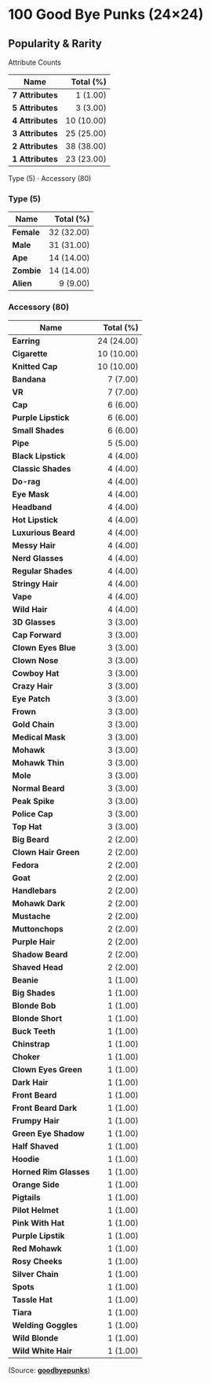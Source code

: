 # 100 Good Bye Punks (24×24)


## Popularity & Rarity

Attribute Counts

|Name|Total (%)|
|--------|----------:|
| **7 Attributes**  | 1 (1.00) |
| **5 Attributes**  | 3 (3.00) |
| **4 Attributes**  | 10 (10.00) |
| **3 Attributes**  | 25 (25.00) |
| **2 Attributes**  | 38 (38.00) |
| **1 Attributes**  | 23 (23.00) |


Type (5) · Accessory (80)


### Type (5)

|Name|Total (%)|
|--------|----------:|
| **Female** | 32 (32.00) |
| **Male** | 31 (31.00) |
| **Ape** | 14 (14.00) |
| **Zombie** | 14 (14.00) |
| **Alien** | 9 (9.00) |



### Accessory (80)

|Name|Total (%)|
|--------|----------:|
| **Earring** | 24 (24.00) |
| **Cigarette** | 10 (10.00) |
| **Knitted Cap** | 10 (10.00) |
| **Bandana** | 7 (7.00) |
| **VR** | 7 (7.00) |
| **Cap** | 6 (6.00) |
| **Purple Lipstick** | 6 (6.00) |
| **Small Shades** | 6 (6.00) |
| **Pipe** | 5 (5.00) |
| **Black Lipstick** | 4 (4.00) |
| **Classic Shades** | 4 (4.00) |
| **Do-rag** | 4 (4.00) |
| **Eye Mask** | 4 (4.00) |
| **Headband** | 4 (4.00) |
| **Hot Lipstick** | 4 (4.00) |
| **Luxurious Beard** | 4 (4.00) |
| **Messy Hair** | 4 (4.00) |
| **Nerd Glasses** | 4 (4.00) |
| **Regular Shades** | 4 (4.00) |
| **Stringy Hair** | 4 (4.00) |
| **Vape** | 4 (4.00) |
| **Wild Hair** | 4 (4.00) |
| **3D Glasses** | 3 (3.00) |
| **Cap Forward** | 3 (3.00) |
| **Clown Eyes Blue** | 3 (3.00) |
| **Clown Nose** | 3 (3.00) |
| **Cowboy Hat** | 3 (3.00) |
| **Crazy Hair** | 3 (3.00) |
| **Eye Patch** | 3 (3.00) |
| **Frown** | 3 (3.00) |
| **Gold Chain** | 3 (3.00) |
| **Medical Mask** | 3 (3.00) |
| **Mohawk** | 3 (3.00) |
| **Mohawk Thin** | 3 (3.00) |
| **Mole** | 3 (3.00) |
| **Normal Beard** | 3 (3.00) |
| **Peak Spike** | 3 (3.00) |
| **Police Cap** | 3 (3.00) |
| **Top Hat** | 3 (3.00) |
| **Big Beard** | 2 (2.00) |
| **Clown Hair Green** | 2 (2.00) |
| **Fedora** | 2 (2.00) |
| **Goat** | 2 (2.00) |
| **Handlebars** | 2 (2.00) |
| **Mohawk Dark** | 2 (2.00) |
| **Mustache** | 2 (2.00) |
| **Muttonchops** | 2 (2.00) |
| **Purple Hair** | 2 (2.00) |
| **Shadow Beard** | 2 (2.00) |
| **Shaved Head** | 2 (2.00) |
| **Beanie** | 1 (1.00) |
| **Big Shades** | 1 (1.00) |
| **Blonde Bob** | 1 (1.00) |
| **Blonde Short** | 1 (1.00) |
| **Buck Teeth** | 1 (1.00) |
| **Chinstrap** | 1 (1.00) |
| **Choker** | 1 (1.00) |
| **Clown Eyes Green** | 1 (1.00) |
| **Dark Hair** | 1 (1.00) |
| **Front Beard** | 1 (1.00) |
| **Front Beard Dark** | 1 (1.00) |
| **Frumpy Hair** | 1 (1.00) |
| **Green Eye Shadow** | 1 (1.00) |
| **Half Shaved** | 1 (1.00) |
| **Hoodie** | 1 (1.00) |
| **Horned Rim Glasses** | 1 (1.00) |
| **Orange Side** | 1 (1.00) |
| **Pigtails** | 1 (1.00) |
| **Pilot Helmet** | 1 (1.00) |
| **Pink With Hat** | 1 (1.00) |
| **Purple Lipstik** | 1 (1.00) |
| **Red Mohawk** | 1 (1.00) |
| **Rosy Cheeks** | 1 (1.00) |
| **Silver Chain** | 1 (1.00) |
| **Spots** | 1 (1.00) |
| **Tassle Hat** | 1 (1.00) |
| **Tiara** | 1 (1.00) |
| **Welding Goggles** | 1 (1.00) |
| **Wild Blonde** | 1 (1.00) |
| **Wild White Hair** | 1 (1.00) |





(Source: [**goodbyepunks**](goodbyepunks.csv))
